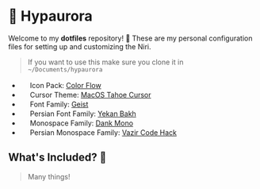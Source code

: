 # 🌌 Hypaurora

Welcome to my **dotfiles** repository! 🎉 These are my personal configuration files for setting up and customizing the Niri.

> If you want to use this make sure you clone it in `~/Documents/hypaurora`

- <img src="https://cdn-icons-png.flaticon.com/512/8377/8377415.png " width="16" height="16"> Icon Pack: [Color Flow](https://www.gnome-look.org/p/2239645)
- <img src="https://cdn-icons-png.flaticon.com/512/8373/8373711.png" width="16" height="16"> Cursor Theme: [MacOS Tahoe Cursor](https://www.gnome-look.org/p/2300466)
- <img src="https://cdn-icons-png.flaticon.com/512/18469/18469504.png" width="16" height="16"> Font Family: [Geist](https://vercel.com/font)
- <img src="https://cdn-icons-png.flaticon.com/512/11145/11145039.png" width="16" height="16"> Persian Font Family: [Yekan Bakh](https://fontiran.com/fonts/yekan-bakh)
- <img src="https://cdn-icons-png.flaticon.com/512/17379/17379046.png" width="16" height="16"> Monospace Family: [Dank Mono](https://philpl.gumroad.com/l/dank-mono)
- <img src="https://cdn-icons-png.flaticon.com/512/3680/3680225.png" width="16" height="16"> Persian Monospace Family: [Vazir Code Hack](https://github.com/rastikerdar/vazir-code-font)

## What's Included? 🤔

> Many things!
